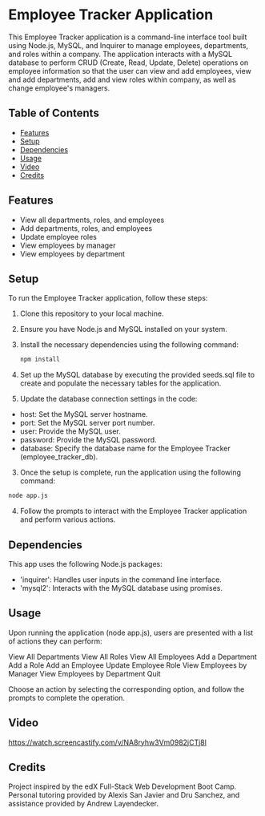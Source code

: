 # Employee Tracker Application

This Employee Tracker application is a command-line interface tool built using Node.js, MySQL, and Inquirer to manage employees, departments, and roles within a company. The application interacts with a MySQL database to perform CRUD (Create, Read, Update, Delete) operations on employee information so that the user can view and add employees, view and add departments, add and view roles within company, as well as change employee's managers.

## Table of Contents

- [Features](#features)
- [Setup](#setup)
- [Dependencies](#dependencies)
- [Usage](#usage)
- [Video](#video)
- [Credits](#credits)

## Features

- View all departments, roles, and employees
- Add departments, roles, and employees
- Update employee roles
- View employees by manager
- View employees by department

## Setup

To run the Employee Tracker application, follow these steps:

1. Clone this repository to your local machine.
2. Ensure you have Node.js and MySQL installed on your system.
3. Install the necessary dependencies using the following command:

   ```bash
   npm install
   ```

4. Set up the MySQL database by executing the provided seeds.sql file to create and populate the necessary tables for the application.

5. Update the database connection settings in the code:

- host: Set the MySQL server hostname.
- port: Set the MySQL server port number.
- user: Provide the MySQL user.
- password: Provide the MySQL password.
- database: Specify the database name for the Employee Tracker (employee_tracker_db).

3. Once the setup is complete, run the application using the following command:

```bash
node app.js
```

4. Follow the prompts to interact with the Employee Tracker application and perform various actions.

## Dependencies

This app uses the following Node.js packages:

- 'inquirer': Handles user inputs in the command line interface.
- 'mysql2': Interacts with the MySQL database using promises.

## Usage

Upon running the application (node app.js), users are presented with a list of actions they can perform:

View All Departments
View All Roles
View All Employees
Add a Department
Add a Role
Add an Employee
Update Employee Role
View Employees by Manager
View Employees by Department
Quit

Choose an action by selecting the corresponding option, and follow the prompts to complete the operation.

## Video

https://watch.screencastify.com/v/NA8ryhw3Vm0982jCTj8l

## Credits

Project inspired by the edX Full-Stack Web Development Boot Camp.
Personal tutoring provided by Alexis San Javier and Dru Sanchez, and assistance provided by Andrew Layendecker.
